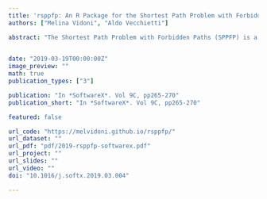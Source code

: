 ```yaml
---
title: 'rsppfp: An R Package for the Shortest Path Problem with Forbidden Paths'
authors: ["Melina Vidoni", "Aldo Vecchietti"]

abstract: "The Shortest Path Problem with Forbidden Paths (SPPFP) is a variant of the original shortest path problem, where the constraints come from a set of forbidden arc sequences that cannot be part of any feasible solution. Though this problem is addressed in the academic literature and has numerous applications, there are no open-source implementations of algorithms that solve it. This article proposes “rsppfp”, an R package that offers functionalities that solve the SPPFP by transforming it into the traditional shortest path problem. Its main strengths are its parallel processing capability, and it is high compatibility with packages for other network research. In this paper, we describe the design and functionality of “rsppfp”, report an evaluation made with different graph structures, and provide guidelines and examples for its use."
  

date: "2019-03-19T00:00:00Z"
image_preview: ""
math: true
publication_types: ["3"]

publication: "In *SoftwareX*. Vol 9C, pp265-270"
publication_short: "In *SoftwareX*. Vol 9C, pp265-270"

featured: false

url_code: "https://melvidoni.github.io/rsppfp/"
url_dataset: ""
url_pdf: "pdf/2019-rsppfp-softwarex.pdf"
url_project: ""
url_slides: ""
url_video: ""
doi: "10.1016/j.softx.2019.03.004"

---
```

